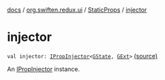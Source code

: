 [docs](../../index.md) / [org.swiften.redux.ui](../index.md) / [StaticProps](index.md) / [injector](./injector.md)

# injector

`val injector: `[`IPropInjector`](../-i-prop-injector/index.md)`<`[`GState`](index.md#GState)`, `[`GExt`](index.md#GExt)`>` [(source)](https://github.com/protoman92/KotlinRedux/tree/master/common/common-ui/src/main/kotlin/org/swiften/redux/ui/Props.kt#L28)

An [IPropInjector](../-i-prop-injector/index.md) instance.

